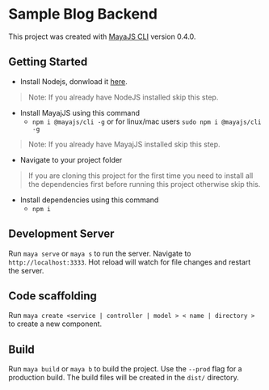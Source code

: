 # Sample Blog Backend

This project was created with [MayaJS CLI](https://github.com/mayajs/cli) version 0.4.0.

## Getting Started

- Install Nodejs, donwload it [here](https://nodejs.org/dist/v12.18.2/node-v12.18.2-x64.msi).
> Note: If you already have NodeJS installed skip this step.

- Install MayajJS using this command
  - `npm i @mayajs/cli -g` or for linux/mac users `sudo npm i @mayajs/cli -g`
> Note: If you already have MayajJS installed skip this step.

- Navigate to your project folder

> If you are cloning this project for the first time you need to install all the dependencies first before running this project otherwise skip this.
- Install dependencies using this command
  - `npm i`

## Development Server

Run `maya serve` or `maya s` to run the server. Navigate to `http://localhost:3333`. Hot reload will watch for file changes and restart the server.

## Code scaffolding

Run `maya create <service | controller | model > < name | directory >` to create a new component.

## Build

Run `maya build` or `maya b` to build the project. Use the `--prod` flag for a production build. The build files will be created in the `dist/` directory.